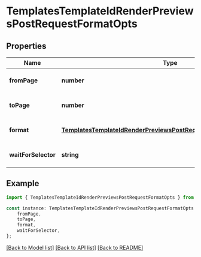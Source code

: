 # TemplatesTemplateIdRenderPreviewsPostRequestFormatOpts


## Properties

Name | Type | Description | Notes
------------ | ------------- | ------------- | -------------
**fromPage** | **number** |  | [optional] [default to undefined]
**toPage** | **number** |  | [optional] [default to undefined]
**format** | [**TemplatesTemplateIdRenderPreviewsPostRequestFormatOptsAllOfFormat**](TemplatesTemplateIdRenderPreviewsPostRequestFormatOptsAllOfFormat.md) |  | [optional] [default to undefined]
**waitForSelector** | **string** |  | [optional] [default to undefined]

## Example

```typescript
import { TemplatesTemplateIdRenderPreviewsPostRequestFormatOpts } from './api';

const instance: TemplatesTemplateIdRenderPreviewsPostRequestFormatOpts = {
    fromPage,
    toPage,
    format,
    waitForSelector,
};
```

[[Back to Model list]](../README.md#documentation-for-models) [[Back to API list]](../README.md#documentation-for-api-endpoints) [[Back to README]](../README.md)
